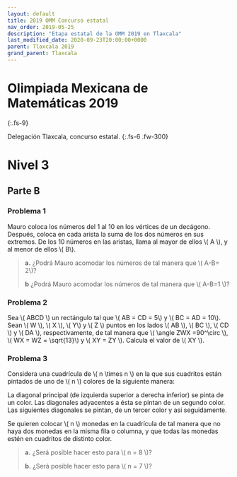 ```yaml
---
layout: default
title: 2019 OMM Concurso estatal
nav_order: 2019-05-25
description: "Etapa estatal de la OMM 2019 en Tlaxcala"
last_modified_date: 2020-09-23T20:00:00+0000
parent: Tlaxcala 2019
grand_parent: Tlaxcala
---
```


<link rel="stylesheet" href="{{ '/assets/css/just-the-docs-degRojo.css' | absolute_url }}">
<script>
    jtd.setTheme('degRojo');
</script>

# Olimpiada Mexicana de Matemáticas&nbsp;<span class="deg-sitio deg-sitio-texto">2019</span>
{:.fs-9}

Delegación Tlaxcala, concurso estatal.
{:.fs-6 .fw-300}

# <span class="deg-sitio deg-sitio-texto">Nivel 3</span>

## <span class="deg-sitio deg-sitio-texto">Parte B</span>

### Problema&nbsp;<span class="deg-sitio deg-sitio-texto">1</span>

Mauro coloca los números del 1 al 10 en los vértices de un decágono. Después, coloca en cada arista la suma de los dos números en sus extremos. De los 10 números en las aristas, llama al mayor de ellos \\( A \\), y al menor de ellos \\( B\\). 

> **a.** ¿Podrá Mauro acomodar los números de tal manera que \\( A-B= 2\\)? 
> 
> **b** ¿Podrá Mauro acomodar los números de tal manera que \\( A-B=1 \\)? 

### Problema&nbsp;<span class="deg-sitio deg-sitio-texto">2</span>

Sea \\( ABCD \\) un rectángulo tal que \\( AB = CD = 5\\) y \\( BC = AD = 10\\). Sean \\( W \\), \\( X \\), \\( Y\\) y \\( Z \\) puntos en los lados \\( AB \\), \\( BC \\), \\( CD \\) y \\( DA \\), respectivamente, de tal manera que \\( \angle ZWX =90^\circ \\), \\( WX = WZ = \sqrt{13}\\) y \\( XY = ZY \\). Calcula el valor de \\( XY \\).

### Problema&nbsp;<span class="deg-sitio deg-sitio-texto">3</span>

Considera una cuadrícula de \\( n \times n \\) en la que sus cuadritos están pintados de uno de \\( n \\) colores de la siguiente manera:

La diagonal principal (de izquierda superior a derecha inferior) se pinta de un color. Las 
diagonales adyacentes a ésta se pintan de un segundo color. Las siguientes diagonales se 
pintan, de un tercer color y así seguidamente.

Se quieren colocar \\( n \\) monedas en la cuadrícula de tal manera que no haya dos monedas 
en la misma fila o columna, y que todas las monedas estén en cuadritos de distinto color.

> **a.** ¿Será posible hacer esto para \\( n = 8 \\)?
> 
> **b.** ¿Será posible hacer esto para \\( n = 7 \\)?